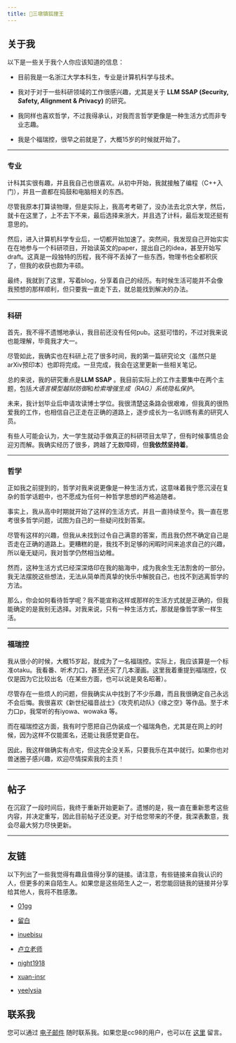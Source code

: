 ```yaml
---
title: 🦊三墩镇狐狸王
---
```


## 关于我

以下是一些关于我个人你应该知道的信息：

- 目前我是一名浙江大学本科生，专业是计算机科学与技术。

- 我对于对于一些科研领域的工作很感兴趣，尤其是关于 **LLM SSAP (*S*ecurity, *S*afety, *A*lignment & *P*rivacy)** 的研究。

- 我同样也喜欢哲学，不过我得承认，对我而言哲学更像是一种生活方式而非专业志趣。

- 我是个福瑞控，很早之前就是了，大概15岁的时候就开始了。

---

### 专业

计科其实很有趣，并且我自己也很喜欢。从初中开始，我就接触了编程（C++入门），并且一直都在捣鼓和电脑相关的东西。

尽管我原本打算读物理，但是实际上，我高考考砸了，没办法去北京大学，然后，就卡在这里了，上不去下不来，最后选择来浙大，并且选了计科，最后发现还挺有意思的。

然后，进入计算机科学专业后，一切都开始加速了。突然间，我发现自己开始实实在在地参与一个科研项目，开始读英文的paper，提出自己的idea，甚至开始写draft。这真是一段独特的历程，我不得不丢掉了一些东西，物理书也全都积灰了，但我的收获也颇为丰硕。

最终，我就到了这里，写着blog，分享着自己的经历。有时候生活可能并不会像我预想的那样顺利，但只要我一直走下去，就总能找到解决的办法。

---

### 科研

首先，我不得不遗憾地承认，我目前还没有任何pub。这挺可惜的，不过对我来说也能理解，毕竟我才大一。

尽管如此，我确实也在科研上花了很多时间，我的第一篇研究论文（虽然只是arXiv预印本）也即将完成。一旦完成，我会在这里更新一些相关笔记。

总的来说，我的研究重点是**LLM SSAP** 。我目前实际上的工作主要集中在两个主题，包括*大语言模型越狱防御*和*检索增强生成（RAG）系统隐私保护*。

未来，我计划毕业后申请攻读博士学位。我很清楚这条路会很艰难，但我真的很热爱我的工作，也相信自己正走在正确的道路上，逐步成长为一名训练有素的研究人员。

有些人可能会认为，大一学生就动手做真正的科研项目太早了，但有时候事情总会迎刃而解。我确实经历了很多，跨越了无数障碍，但**我依然坚持着**。

---

### 哲学

正如我之前提到的，哲学对我来说更像是一种生活方式，这意味着我宁愿沉浸在复杂的哲学话题中，也不愿成为任何一种哲学思想的严格追随者。

事实上，我从高中时期就开始了这样的生活方式，并且一直持续至今。我一直在思考很多哲学问题，试图为自己的一些疑问找到答案。

尽管有这样的兴趣，但我从未找到过令自己满意的答案，而且我仍然不确定自己是否走在正确的道路上。更糟糕的是，我找不到足够的闲暇时间来追求自己的兴趣，所以毫无疑问，我对哲学仍然相当幼稚。

然而，这种生活方式已经深深烙印在我的脑海中，成为我余生无法割舍的一部分。我无法摆脱这些想法，无法从简单而真挚的快乐中解脱自己，也找不到逃离哲学的方法。

那么，你会如何看待哲学呢？我不能宣称这样或那样的生活方式就是正确的，但我能确定的是我别无选择。对我来说，只有一种生活方式，那就是像哲学家一样生活。

---

### 福瑞控

我从很小的时候，大概15岁起，就成为了一名福瑞控。实际上，我应该算是一个标准otaku。我看番、听术力口，甚至还买了几本漫画。这里我着重提到福瑞控，仅仅是因为它比较出名（在某些方面，也可以说是臭名昭著）。

尽管存在一些烦人的问题，但我确实从中找到了不少乐趣，而且我很确定自己永远不会后悔。我很喜欢《新世纪福音战士》《攻壳机动队》《缘之空》等作品。至于术力口p，我常听的有iyowa、wowaka 等。

而在福瑞控这方面，我有时宁愿把自己伪装成一个福瑞角色，尤其是在网上的时候，因为这样不仅能匿名，还能让我感觉更自在。

因此，我这样做确实有点宅，但这完全没关系，只要我乐在其中就行。如果你也对兽迷圈子感兴趣，欢迎尽情探索我的主页！

---

## 帖子

在沉寂了一段时间后，我终于重新开始更新了。遗憾的是，我一直在重新思考这些内容，并决定重写，因此目前帖子还没更。对于给您带来的不便，我深表歉意，我会尽最大努力尽快更新。

---

## 友链

以下列出了一些我觉得有趣且值得分享的链接。请注意，有些链接来自我认识的人，但更多的来自陌生人。如果您是这些陌生人之一，若您能回链我的链接并分享给其他人，我将不胜感激。

- [01gg](https://jly191.github.io/)

- [留白](post/warning.md)

- [inuebisu](https://inuebisu.cn)

- [卢立老师](https://lynnlilu.github.io)

- [night1918](https://blog.night1918.top)

- [xuan-insr](https://xuan-insr.github.io)

- [yeelysia](https://elysium-everlasting.com)

## 联系我

您可以通过 [电子邮件](yardrat0117@gmail.com) 随时联系我。如果您是cc98的用户，也可以在 [这里](https://www.cc98.org/topic/6176476) 留言。